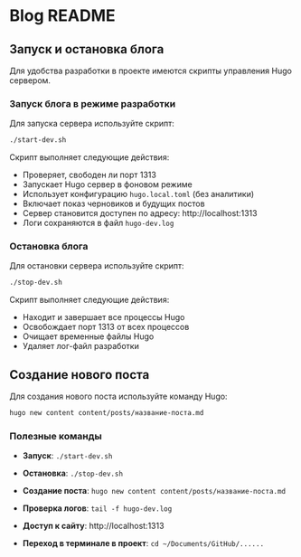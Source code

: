 # Blog README

## Запуск и остановка блога

Для удобства разработки в проекте имеются скрипты управления Hugo сервером.

### Запуск блога в режиме разработки

Для запуска сервера используйте скрипт:

```bash
./start-dev.sh
```

Скрипт выполняет следующие действия:
- Проверяет, свободен ли порт 1313
- Запускает Hugo сервер в фоновом режиме
- Использует конфигурацию `hugo.local.toml` (без аналитики)
- Включает показ черновиков и будущих постов
- Сервер становится доступен по адресу: http://localhost:1313
- Логи сохраняются в файл `hugo-dev.log`

### Остановка блога

Для остановки сервера используйте скрипт:

```bash
./stop-dev.sh
```

Скрипт выполняет следующие действия:
- Находит и завершает все процессы Hugo
- Освобождает порт 1313 от всех процессов
- Очищает временные файлы Hugo
- Удаляет лог-файл разработки

## Создание нового поста

Для создания нового поста используйте команду Hugo:

```bash
hugo new content content/posts/название-поста.md
```

### Полезные команды

- **Запуск**: `./start-dev.sh`
- **Остановка**: `./stop-dev.sh`
- **Создание поста**: `hugo new content content/posts/название-поста.md`
- **Проверка логов**: `tail -f hugo-dev.log`
- **Доступ к сайту**: http://localhost:1313

- **Переход в терминале в проект**: `cd ~/Documents/GitHub/......`

